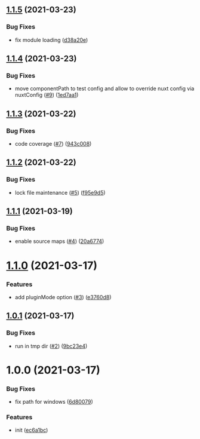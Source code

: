 ## [1.1.5](https://github.com/dword-design/tester-plugin-component/compare/v1.1.4...v1.1.5) (2021-03-23)


### Bug Fixes

* fix module loading ([d38a20e](https://github.com/dword-design/tester-plugin-component/commit/d38a20ec93be1dafa055327a96087456bddfb90d))

## [1.1.4](https://github.com/dword-design/tester-plugin-component/compare/v1.1.3...v1.1.4) (2021-03-23)


### Bug Fixes

* move componentPath to test config and allow to override nuxt config via nuxtConfig ([#9](https://github.com/dword-design/tester-plugin-component/issues/9)) ([1ed7aa1](https://github.com/dword-design/tester-plugin-component/commit/1ed7aa10b2f706f686bbde8820c69a3a667d8dc8))

## [1.1.3](https://github.com/dword-design/tester-plugin-component/compare/v1.1.2...v1.1.3) (2021-03-22)


### Bug Fixes

* code coverage ([#7](https://github.com/dword-design/tester-plugin-component/issues/7)) ([943c008](https://github.com/dword-design/tester-plugin-component/commit/943c008bef1441e14491864aa35db220f151550d))

## [1.1.2](https://github.com/dword-design/tester-plugin-component/compare/v1.1.1...v1.1.2) (2021-03-22)


### Bug Fixes

* lock file maintenance ([#5](https://github.com/dword-design/tester-plugin-component/issues/5)) ([f95e9d5](https://github.com/dword-design/tester-plugin-component/commit/f95e9d52c0c866ff480bccbf97a4b40a015b47db))

## [1.1.1](https://github.com/dword-design/tester-plugin-component/compare/v1.1.0...v1.1.1) (2021-03-19)


### Bug Fixes

* enable source maps ([#4](https://github.com/dword-design/tester-plugin-component/issues/4)) ([20a6774](https://github.com/dword-design/tester-plugin-component/commit/20a677429b74c85e518ec09d95974929c81a4384))

# [1.1.0](https://github.com/dword-design/tester-plugin-component/compare/v1.0.1...v1.1.0) (2021-03-17)


### Features

* add pluginMode option ([#3](https://github.com/dword-design/tester-plugin-component/issues/3)) ([e3760d8](https://github.com/dword-design/tester-plugin-component/commit/e3760d8a10b133443a682f4cc6556b2dab4fed26))

## [1.0.1](https://github.com/dword-design/tester-plugin-component/compare/v1.0.0...v1.0.1) (2021-03-17)


### Bug Fixes

* run in tmp dir ([#2](https://github.com/dword-design/tester-plugin-component/issues/2)) ([9bc23e4](https://github.com/dword-design/tester-plugin-component/commit/9bc23e44f27b3311dc8108c09f457b139b6cf97f))

# 1.0.0 (2021-03-17)


### Bug Fixes

* fix path for windows ([6d80079](https://github.com/dword-design/tester-plugin-component/commit/6d8007912360983ed2d8f589e446ab4ecd039dcb))


### Features

* init ([ec6a1bc](https://github.com/dword-design/tester-plugin-component/commit/ec6a1bc39f944531f4ff2a1f4521caa85b30caae))
